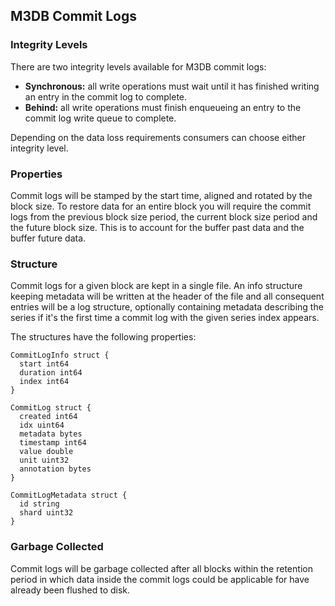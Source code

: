 ## M3DB Commit Logs

### Integrity Levels

There are two integrity levels available for M3DB commit logs:

- **Synchronous:** all write operations must wait until it has finished writing an entry in the commit log to complete.
- **Behind:** all write operations must finish enqueueing an entry to the commit log write queue to complete.

Depending on the data loss requirements consumers can choose either integrity level.

### Properties

Commit logs will be stamped by the start time, aligned and rotated by the block size.  To restore data for an entire block you will require the commit logs from the previous block size period, the current block size period and the future block size.  This is to account for the buffer past data and the buffer future data.

### Structure

Commit logs for a given block are kept in a single file.  An info structure keeping metadata will be written at the header of the file and all consequent entries will be a log structure, optionally containing metadata describing the series if it's the first time a commit log with the given series index appears.

The structures have the following properties:

```
CommitLogInfo struct {
  start int64
  duration int64
  index int64
}

CommitLog struct {
  created int64
  idx uint64
  metadata bytes
  timestamp int64
  value double
  unit uint32
  annotation bytes
}

CommitLogMetadata struct {
  id string
  shard uint32
}
```

### Garbage Collected

Commit logs will be garbage collected after all blocks within the retention period in which data inside the commit logs could be applicable for have already been flushed to disk.

